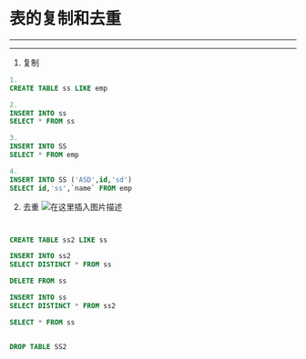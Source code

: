﻿# 表的复制和去重
----
----

1. 复制

```sql
1.
CREATE TABLE ss LIKE emp

2.
INSERT INTO ss 
SELECT * FROM ss

3. 
INSERT INTO SS
SELECT * FROM emp

4. 
INSERT INTO SS ('ASD',id,'sd')
SELECT id,'ss',`name` FROM emp

```

2. 去重
![在这里插入图片描述](https://img-blog.csdnimg.cn/e0d2674f38b34ff28e9bade47c621173.png?x-oss-process=image/watermark,type_ZHJvaWRzYW5zZmFsbGJhY2s,shadow_50,text_Q1NETiBATkpVU1RaSkM=,size_20,color_FFFFFF,t_70,g_se,x_16)

```sql


CREATE TABLE ss2 LIKE ss

INSERT INTO ss2 
SELECT DISTINCT * FROM ss

DELETE FROM ss

INSERT INTO ss 
SELECT DISTINCT * FROM ss2

SELECT * FROM ss


DROP TABLE SS2
```

